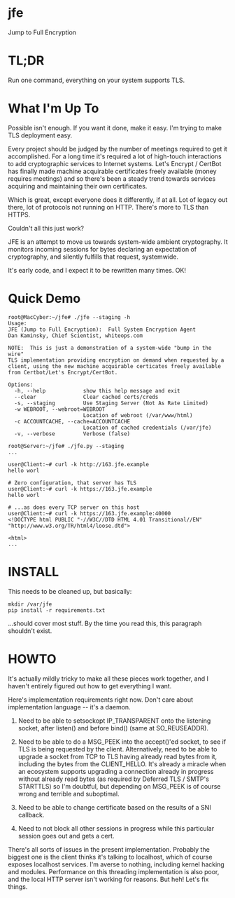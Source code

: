 # jfe
Jump to Full Encryption

# TL;DR

Run one command, everything on your system supports TLS.

# What I'm Up To
Possible isn't enough.  If you want it done, make it easy.  I'm trying to make TLS deployment easy.

Every project should be judged by the number of meetings required to get it accomplished.  For a long
time it's required a lot of high-touch interactions to add cryptographic services to Internet systems.
Let's Encrypt / CertBot has finally made machine acquirable certificates freely available (money
requires meetings) and so there's been a steady trend towards services acquiring and maintaining
their own certificates.

Which is great, except everyone does it differently, if at all.  Lot of legacy out there, lot of
protocols not running on HTTP.  There's more to TLS than HTTPS.

Couldn't all this just work?

JFE is an attempt to move us towards system-wide ambient cryptography.  It monitors incoming sessions
for bytes declaring an expectation of cryptography, and silently fulfills that request, systemwide.

It's early code, and I expect it to be rewritten many times.  OK!

# Quick Demo
    root@MacCyber:~/jfe# ./jfe --staging -h
    Usage:
    JFE (Jump to Full Encryption):  Full System Encryption Agent
    Dan Kaminsky, Chief Scientist, whiteops.com
    
    NOTE:  This is just a demonstration of a system-wide "bump in the wire"
    TLS implementation providing encryption on demand when requested by a
    client, using the new machine acquirable certicates freely available
    from Certbot/Let's Encrypt/CertBot.
    
    Options:
      -h, --help            show this help message and exit
      --clear               Clear cached certs/creds
      -s, --staging         Use Staging Server (Not As Rate Limited)
      -w WEBROOT, --webroot=WEBROOT
                            Location of webroot (/var/www/html)
      -c ACCOUNTCACHE, --cache=ACCOUNTCACHE
                            Location of cached credentials (/var/jfe)
      -v, --verbose         Verbose (false)
  
    root@Server:~/jfe# ./jfe.py --staging
    ...
    
    user@Client:~# curl -k http://163.jfe.example
    hello worl
    
    # Zero configuration, that server has TLS
    user@Client:~# curl -k https://163.jfe.example
    hello worl
    
    # ...as does every TCP server on this host
    user@Client:~# curl -k https://163.jfe.example:40000
    <!DOCTYPE html PUBLIC "-//W3C//DTD HTML 4.01 Transitional//EN" "http://www.w3.org/TR/html4/loose.dtd">
    
    <html>
    ...    

# INSTALL
This needs to be cleaned up, but basically:

    mkdir /var/jfe
    pip install -r requirements.txt

...should cover most stuff.  By the time you read this, this paragraph shouldn't exist.

# HOWTO
It's actually mildly tricky to make all these pieces work together,
and I haven't entirely figured out how to get everything I want.

Here's implementation requirements right now.  Don't care about
implementation language -- it's a daemon.

1) Need to be able to setsockopt IP_TRANSPARENT onto the listening
socket, after listen() and before bind() (same at SO_REUSEADDR).

2) Need to be able to do a MSG_PEEK into the accept()'ed socket,
to see if TLS is being requested by the client.  Alternatively, need
to be able to upgrade a socket from TCP to TLS having already read
bytes from it, including the bytes from the CLIENT_HELLO.  It's already
a miracle when an ecosystem supports upgrading a connection already in
progress without already read bytes (as required by Deferred TLS / SMTP's
STARTTLS) so I'm doubtful, but depending on MSG_PEEK is of course
wrong and terrible and suboptimal.

3) Need to be able to change certificate based on the results of a
SNI callback.

4) Need to not block all other sessions in progress while this particular
session goes out and gets a cert.

There's all sorts of issues in the present implementation.  Probably the
biggest one is the client thinks it's talking to localhost, which of course
exposes localhost services.  I'm averse to nothing, including kernel hacking
and modules.  Performance on this threading implementation is also poor,
and the local HTTP server isn't working for reasons.  But heh!  Let's fix things.
